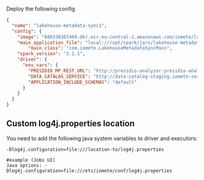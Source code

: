 
Deploy the following config
```json
{
  "name": "lakehouse-metadata-sync1",
  "config": {
    "image": "680330367469.dkr.ecr.eu-central-1.amazonaws.com/iomete/lakehouse-metadata-sync:master-a340926-2021-07-16",
    "main_application_file": "local:///opt/spark/jars/lakehouse-metadata-sync-2.0.0-runner.jar",
		"main_class": "com.iomete.LakehouseMetadataSyncMain",
    "spark_version": "3.1.1",
    "driver": {
      "env_vars": {
        "PRESIDIO_MP_REST_URL": "http://presidio-analyzer-presidio-analyzer.shared-services:80",
        "DATA_CATALOG_SERVICE": "http://data-catalog-staging.iomete-services",
		"APPLICATION_INCLUDE_SCHEMAS": "default"
      }
    }
  }
}
```

## Custom log4j.properties location

You need to add the following java system variables to driver and executors:
```shell
-Dlog4j.configuration=file:///location-to/log4j.properties

#example (Jobs UI)
Java options: -Dlog4j.configuration=file:///etc/iomete/conf/log4j.properties
```
